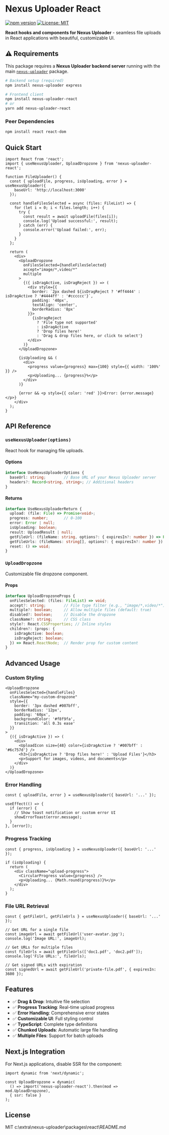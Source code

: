# Nexus Uploader React

[![npm version](https://img.shields.io/npm/v/nexus-uploader-react.svg)](https://www.npmjs.com/package/nexus-uploader-react)
[![License: MIT](https://img.shields.io/badge/License-MIT-yellow.svg)](https://opensource.org/licenses/MIT)

**React hooks and components for Nexus Uploader** - seamless file uploads in React applications with beautiful, customizable UI.

## ⚠️ Requirements

This package requires a **Nexus Uploader backend server** running with the main [`nexus-uploader`](https://www.npmjs.com/package/nexus-uploader) package.

```bash
# Backend setup (required)
npm install nexus-uploader express

# Frontend client
npm install nexus-uploader-react
# or
yarn add nexus-uploader-react
```

### Peer Dependencies

```bash
npm install react react-dom
```

## Quick Start

```tsx
import React from 'react';
import { useNexusUploader, UploadDropzone } from 'nexus-uploader-react';

function FileUploader() {
  const { uploadFile, progress, isUploading, error } = useNexusUploader({
    baseUrl: 'http://localhost:3000'
  });

  const handleFilesSelected = async (files: FileList) => {
    for (let i = 0; i < files.length; i++) {
      try {
        const result = await uploadFile(files[i]);
        console.log('Upload successful:', result);
      } catch (err) {
        console.error('Upload failed:', err);
      }
    }
  };

  return (
    <div>
      <UploadDropzone
        onFilesSelected={handleFilesSelected}
        accept="image/*,video/*"
        multiple
      >
        {({ isDragActive, isDragReject }) => (
          <div style={{
            border: `2px dashed ${isDragReject ? '#ff4444' : isDragActive ? '#4444ff' : '#cccccc'}`,
            padding: '40px',
            textAlign: 'center',
            borderRadius: '8px'
          }}>
            {isDragReject
              ? 'File type not supported'
              : isDragActive
              ? 'Drop files here!'
              : 'Drag & drop files here, or click to select'}
          </div>
        )}
      </UploadDropzone>

      {isUploading && (
        <div>
          <progress value={progress} max={100} style={{ width: '100%' }} />
          <p>Uploading... {progress}%</p>
        </div>
      )}

      {error && <p style={{ color: 'red' }}>Error: {error.message}</p>}
    </div>
  );
}
```

## API Reference

### `useNexusUploader(options)`

React hook for managing file uploads.

#### Options

```typescript
interface UseNexusUploaderOptions {
  baseUrl: string;        // Base URL of your Nexus Uploader server
  headers?: Record<string, string>; // Additional headers
}
```

#### Returns

```typescript
interface UseNexusUploaderReturn {
  upload: (file: File) => Promise<void>;
  progress: number;       // 0-100
  error: Error | null;
  isUploading: boolean;
  result: UploadResult | null;
  getFileUrl: (fileName: string, options?: { expiresIn?: number }) => Promise<string>;
  getFileUrls: (fileNames: string[], options?: { expiresIn?: number }) => Promise<Record<string, string>>;
  reset: () => void;
}
```

### `UploadDropzone`

Customizable file dropzone component.

#### Props

```typescript
interface UploadDropzoneProps {
  onFilesSelected: (files: FileList) => void;
  accept?: string;        // File type filter (e.g., "image/*,video/*")
  multiple?: boolean;     // Allow multiple files (default: true)
  disabled?: boolean;     // Disable the dropzone
  className?: string;     // CSS class
  style?: React.CSSProperties; // Inline styles
  children?: (props: {
    isDragActive: boolean;
    isDragReject: boolean;
  }) => React.ReactNode;  // Render prop for custom content
}
```

## Advanced Usage

### Custom Styling

```tsx
<UploadDropzone
  onFilesSelected={handleFiles}
  className="my-custom-dropzone"
  style={{
    border: '3px dashed #007bff',
    borderRadius: '12px',
    padding: '60px',
    backgroundColor: '#f8f9fa',
    transition: 'all 0.3s ease'
  }}
>
  {({ isDragActive }) => (
    <div>
      <UploadIcon size={48} color={isDragActive ? '#007bff' : '#6c757d'} />
      <h3>{isDragActive ? 'Drop files here!' : 'Upload Files'}</h3>
      <p>Support for images, videos, and documents</p>
    </div>
  )}
</UploadDropzone>
```

### Error Handling

```tsx
const { uploadFile, error } = useNexusUploader({ baseUrl: '...' });

useEffect(() => {
  if (error) {
    // Show toast notification or custom error UI
    showErrorToast(error.message);
  }
}, [error]);
```

### Progress Tracking

```tsx
const { progress, isUploading } = useNexusUploader({ baseUrl: '...' });

if (isUploading) {
  return (
    <div className="upload-progress">
      <CircularProgress value={progress} />
      <p>Uploading... {Math.round(progress)}%</p>
    </div>
  );
}
```

### File URL Retrieval

```tsx
const { getFileUrl, getFileUrls } = useNexusUploader({ baseUrl: '...' });

// Get URL for a single file
const imageUrl = await getFileUrl('user-avatar.jpg');
console.log('Image URL:', imageUrl);

// Get URLs for multiple files
const fileUrls = await getFileUrls(['doc1.pdf', 'doc2.pdf']);
console.log('File URLs:', fileUrls);

// Get signed URLs with expiration
const signedUrl = await getFileUrl('private-file.pdf', { expiresIn: 3600 });
```

## Features

- ✅ **Drag & Drop**: Intuitive file selection
- ✅ **Progress Tracking**: Real-time upload progress
- ✅ **Error Handling**: Comprehensive error states
- ✅ **Customizable UI**: Full styling control
- ✅ **TypeScript**: Complete type definitions
- ✅ **Chunked Uploads**: Automatic large file handling
- ✅ **Multiple Files**: Support for batch uploads

## Next.js Integration

For Next.js applications, disable SSR for the component:

```tsx
import dynamic from 'next/dynamic';

const UploadDropzone = dynamic(
  () => import('nexus-uploader-react').then(mod => mod.UploadDropzone),
  { ssr: false }
);
```

## License

MIT</content>
<parameter name="filePath">c:\extra\nexus-uploader\packages\react\README.md